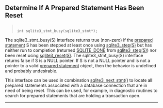 ## Determine If A Prepared Statement Has Been Reset




> ```
> 
> int sqlite3_stmt_busy(sqlite3_stmt*);
> 
> ```



The sqlite3\_stmt\_busy(S) interface returns true (non\-zero) if the
[prepared statement](#sqlite3_stmt) S has been stepped at least once using
[sqlite3\_step(S)](#sqlite3_step) but has neither run to completion (returned
[SQLITE\_DONE](#SQLITE_ABORT) from [sqlite3\_step(S)](#sqlite3_step)) nor
been reset using [sqlite3\_reset(S)](#sqlite3_reset). The sqlite3\_stmt\_busy(S)
interface returns false if S is a NULL pointer. If S is not a
NULL pointer and is not a pointer to a valid [prepared statement](#sqlite3_stmt)
object, then the behavior is undefined and probably undesirable.


This interface can be used in combination [sqlite3\_next\_stmt()](#sqlite3_next_stmt)
to locate all prepared statements associated with a database
connection that are in need of being reset. This can be used,
for example, in diagnostic routines to search for prepared
statements that are holding a transaction open.




---


